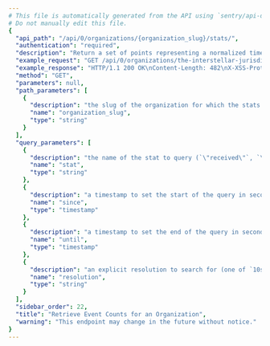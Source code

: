 ```yaml
---
# This file is automatically generated from the API using `sentry/api-docs/generator.py.`
# Do not manually edit this file.
{
  "api_path": "/api/0/organizations/{organization_slug}/stats/", 
  "authentication": "required", 
  "description": "Return a set of points representing a normalized timestamp and the\nnumber of events seen in the period.", 
  "example_request": "GET /api/0/organizations/the-interstellar-jurisdiction/stats/ HTTP/1.1\nHost: sentry.io\nAuthorization: Bearer <token>", 
  "example_response": "HTTP/1.1 200 OK\nContent-Length: 482\nX-XSS-Protection: 1; mode=block\nX-Content-Type-Options: nosniff\nContent-Language: en\nAccess-Control-Expose-Headers: X-Sentry-Error, Retry-After\nVary: Accept-Language, Cookie\nAccess-Control-Allow-Methods: GET, HEAD, OPTIONS\nAllow: GET, HEAD, OPTIONS\nAccess-Control-Allow-Origin: *\nAccess-Control-Allow-Headers: X-Sentry-Auth, X-Requested-With, Origin, Accept, Content-Type, Authentication, Authorization, Content-Encoding\nContent-Type: application/json\nX-Frame-Options: deny\n\n[\n  [\n    1587592800.0, \n    7369\n  ], \n  [\n    1587596400.0, \n    9602\n  ], \n  [\n    1587600000.0, \n    6734\n  ], \n  [\n    1587603600.0, \n    7929\n  ], \n  [\n    1587607200.0, \n    8102\n  ], \n  [\n    1587610800.0, \n    8665\n  ], \n  [\n    1587614400.0, \n    7359\n  ], \n  [\n    1587618000.0, \n    6683\n  ], \n  [\n    1587621600.0, \n    7128\n  ], \n  [\n    1587625200.0, \n    6854\n  ], \n  [\n    1587628800.0, \n    7371\n  ], \n  [\n    1587632400.0, \n    8177\n  ], \n  [\n    1587636000.0, \n    5414\n  ], \n  [\n    1587639600.0, \n    7058\n  ], \n  [\n    1587643200.0, \n    6472\n  ], \n  [\n    1587646800.0, \n    8555\n  ], \n  [\n    1587650400.0, \n    8592\n  ], \n  [\n    1587654000.0, \n    7357\n  ], \n  [\n    1587657600.0, \n    7894\n  ], \n  [\n    1587661200.0, \n    6676\n  ], \n  [\n    1587664800.0, \n    7838\n  ], \n  [\n    1587668400.0, \n    7306\n  ], \n  [\n    1587672000.0, \n    8921\n  ], \n  [\n    1587675600.0, \n    11015\n  ]\n]", 
  "method": "GET", 
  "parameters": null, 
  "path_parameters": [
    {
      "description": "the slug of the organization for which the stats should be retrieved.", 
      "name": "organization_slug", 
      "type": "string"
    }
  ], 
  "query_parameters": [
    {
      "description": "the name of the stat to query (`\"received\"`, `\"rejected\"`, `\"blacklisted\"`)", 
      "name": "stat", 
      "type": "string"
    }, 
    {
      "description": "a timestamp to set the start of the query in seconds since UNIX epoch.", 
      "name": "since", 
      "type": "timestamp"
    }, 
    {
      "description": "a timestamp to set the end of the query in seconds since UNIX epoch.", 
      "name": "until", 
      "type": "timestamp"
    }, 
    {
      "description": "an explicit resolution to search for (one of `10s`, `1h`, and `1d`)", 
      "name": "resolution", 
      "type": "string"
    }
  ], 
  "sidebar_order": 22, 
  "title": "Retrieve Event Counts for an Organization", 
  "warning": "This endpoint may change in the future without notice."
}
---
```

